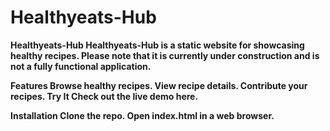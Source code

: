 # Healthyeats-Hub
<b>Healthyeats-Hub<b>
Healthyeats-Hub is a static website for showcasing healthy recipes. Please note that it is currently under construction and is not a fully functional application.

Features
Browse healthy recipes.
View recipe details.
Contribute your recipes.
Try It
Check out the live demo here.

Installation
Clone the repo.
Open index.html in a web browser.
